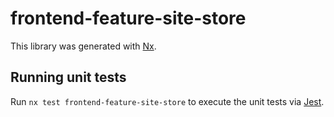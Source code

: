 # frontend-feature-site-store

This library was generated with [Nx](https://nx.dev).

## Running unit tests

Run `nx test frontend-feature-site-store` to execute the unit tests via [Jest](https://jestjs.io).

